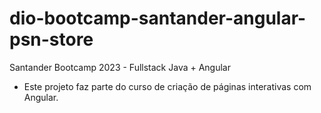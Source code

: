 # dio-bootcamp-santander-angular-psn-store

Santander Bootcamp 2023 - Fullstack Java + Angular

- Este projeto faz parte do curso de criação de páginas interativas com Angular.
